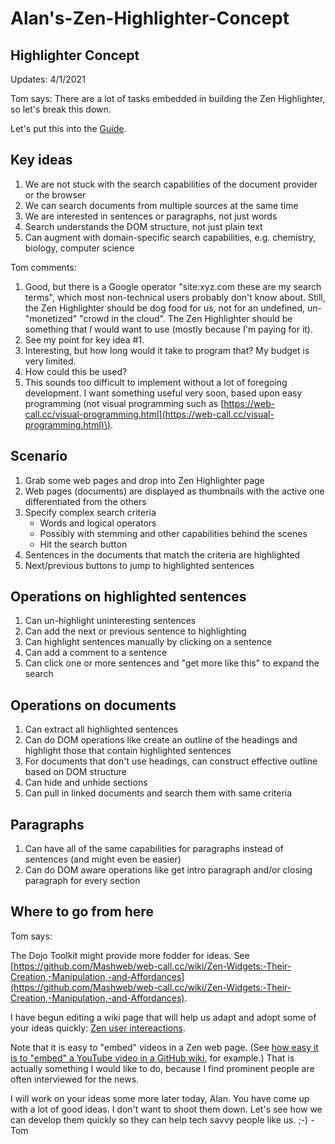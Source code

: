 # Alan's-Zen-Highlighter-Concept

## Highlighter Concept

Updates: 4/1/2021

Tom says: There are a lot of tasks embedded in building the Zen Highlighter, so let's break this down.

Let's put this into the [Guide](https://tomelam.gitbook.io/mashweb/).

## Key ideas

1. We are not stuck with the search capabilities of the document provider or the browser
2. We can search documents from multiple sources at the same time
3. We are interested in sentences or paragraphs, not just words
4. Search understands the DOM structure, not just plain text
5. Can augment with domain-specific search capabilities, e.g. chemistry, biology, computer science

Tom comments:

1. Good, but there is a Google operator "site:xyz.com these are my search terms", which most non-technical users probably don't know about. Still, the Zen Highlighter should be dog food for us, not for an undefined, un-"monetized" "crowd in the cloud". The Zen Highlighter should be something that _I_ would want to use \(mostly because I'm paying for it\).
2. See my point for key idea \#1.
3. Interesting, but how long would it take to program that? My budget is very limited.
4. How could this be used?
5. This sounds too difficult to implement without a lot of foregoing development. I want something useful very soon, based upon easy programming \(not visual programming such as [https://web-call.cc/visual-programming.html](https://web-call.cc/visual-programming.html)\).

## Scenario

1. Grab some web pages and drop into Zen Highlighter page
2. Web pages \(documents\)  are displayed as thumbnails with the active one differentiated from the others
3. Specify complex search criteria
   * Words and logical operators
   * Possibly with stemming and other capabilities behind the scenes
   * Hit the search button
4. Sentences in the documents that match the criteria are highlighted
5. Next/previous buttons to jump to highlighted sentences

## Operations on highlighted sentences

1. Can un-highlight uninteresting sentences
2. Can add the next or previous sentence to highlighting 
3. Can highlight sentences manually by clicking on a sentence
4. Can add a comment to a sentence
5. Can click one or more sentences and "get more like this" to expand the search

## Operations on documents

1. Can extract all highlighted sentences
2. Can do DOM operations like create an outline of the headings and highlight those that contain highlighted sentences
3. For documents that don't use headings, can construct effective outline based on DOM  structure
4. Can hide and unhide sections 
5. Can pull in linked documents and search them with same criteria

## Paragraphs

1. Can have all of the same capabilities for paragraphs instead of sentences \(and might even be easier\)
2. Can do DOM aware operations like get intro paragraph and/or closing paragraph for every section

## Where to go from here

Tom says:

The Dojo Toolkit might provide more fodder for ideas. See [https://github.com/Mashweb/web-call.cc/wiki/Zen-Widgets:-Their-Creation,-Manipulation,-and-Affordances](https://github.com/Mashweb/web-call.cc/wiki/Zen-Widgets:-Their-Creation,-Manipulation,-and-Affordances).

I have begun editing a wiki page that will help us adapt and adopt some of your ideas quickly: [Zen user intereactions](https://github.com/Mashweb/web-call.cc/wiki/Zen-user-intereactions).

Note that it is easy to "embed" videos in a Zen web page. \(See [how easy it is to "embed" a YouTube video in a GitHub wiki](https://stackoverflow.com/a/16079387), for example.\) That is actually something I would like to do, because I find prominent people are often interviewed for the news.

I will work on your ideas some more later today, Alan. You have come up with a lot of good ideas. I don't want to shoot them down. Let's see how we can develop them quickly so they can help tech savvy people like us. ;-\) -Tom

